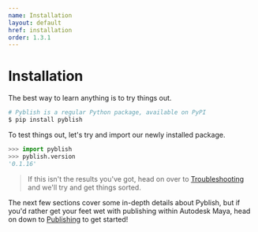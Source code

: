 ```yaml
---
name: Installation
layout: default
href: installation
order: 1.3.1
---
```



# Installation

The best way to learn anything is to try things out.

```bash
# Pyblish is a regular Python package, available on PyPI
$ pip install pyblish
```

To test things out, let's try and import our newly installed package.

```python
>>> import pyblish
>>> pyblish.version
'0.1.16'
```

> If this isn't the results you've got, head on over to [Troubleshooting](#troubleshooting) and we'll try and get things sorted.

The next few sections cover some in-depth details about Pyblish, but if you'd rather get your feet wet with publishing within Autodesk Maya, head on down to [Publishing](#publishing---with-autodesk-maya) to get started!